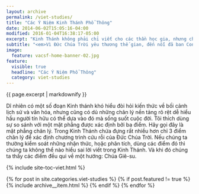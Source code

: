 ```yaml
---
layout: archive
permalink: /viet-studies/
title: "Các Ý Niệm Kinh Thánh Phổ Thông"
date: 2014-06-02T15:05:16-04:00
modified: 2016-01-04T16:38:17-05:00
excerpt: "Kinh Thánh không phải chỉ viết cho các thần học gia, nhưng cho mọi người ở một trình độ chung hầu cho ai cũng có thể biết được ý Ngài."
subtitle: "<em>Vì Ðức Chúa Trời yêu thương thế gian, đến nỗi đã ban Con một của Ngài, hầu cho hễ ai tin Con ấy không bị hư mất mà được sự sống đời đời.(John 3:16)</em>."
image:
  feature: vacsf-home-banner-02.jpg
feature:
  visible: true
  headline: "Các Ý Niệm Phổ Thông"
  category: viet-studies
---
```


{{ page.excerpt | markdownify }}

Dĩ nhiên có một số đoạn Kinh thánh khó hiểu đòi hỏi kiến thức về bối cảnh lịch sử và văn hóa, nhưng cũng có dủ những chân lý nền tảng rõ rệt dễ hiểu hầu người tín hữu có thể dựa vào đó mà sống suốt cuộc đời. Tôi thích dùng sự so sánh với một mặt phẳng được xác định bởi ba điểm. Hãy gọi đây là mặt phẳng chân lý. Trong Kinh Thánh chứa đựng rất nhiều hơn chỉ 3 điểm chân lý để xác định chương trình cứu rỗi của Đức Chúa Trời. Nếu chúng ta thường kiểm soát những nhận thức, hoặc phân tích, dùng các điểm đó thì chúng ta không thể nào hiểu sai lời viết trong Kinh Thánh. Và khi đó chúng ta thấy các điểm đều qui về một hướng: Chúa Giê-su.

{% include site-toc-viet.html %}

{% for post in site.categories.viet-studies %}
  {% if post.featured != true %}
  {% include archive__item.html %}
  {% endif %}
{% endfor %}
